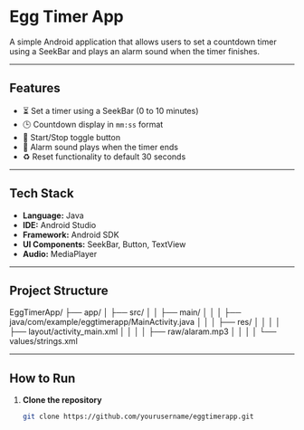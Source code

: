 # Egg Timer App

A simple Android application that allows users to set a countdown timer using a SeekBar and plays an alarm sound when the timer finishes.

---

## Features

- ⏳ Set a timer using a SeekBar (0 to 10 minutes)
- 🕒 Countdown display in `mm:ss` format
- 🔁 Start/Stop toggle button
- 🔔 Alarm sound plays when the timer ends
- ♻️ Reset functionality to default 30 seconds

---

## Tech Stack

- **Language:** Java
- **IDE:** Android Studio
- **Framework:** Android SDK
- **UI Components:** SeekBar, Button, TextView
- **Audio:** MediaPlayer

---

## Project Structure

EggTimerApp/
├── app/
│ ├── src/
│ │ ├── main/
│ │ │ ├── java/com/example/eggtimerapp/MainActivity.java
│ │ │ ├── res/
│ │ │ │ ├── layout/activity_main.xml
│ │ │ │ ├── raw/alaram.mp3
│ │ │ │ └── values/strings.xml


---

## How to Run

1. **Clone the repository**

   ```bash
   git clone https://github.com/yourusername/eggtimerapp.git


